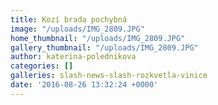 ```yaml
---
title: Kozí brada pochybná
image: "/uploads/IMG_2809.JPG"
home_thumbnail: "/uploads/IMG_2809.JPG"
gallery_thumbnail: "/uploads/IMG_2809.JPG"
author: katerina-polednikova
categories: []
galleries: slash-news-slash-rozkvetla-vinice
date: '2016-08-26 13:32:24 +0000'
---
```

